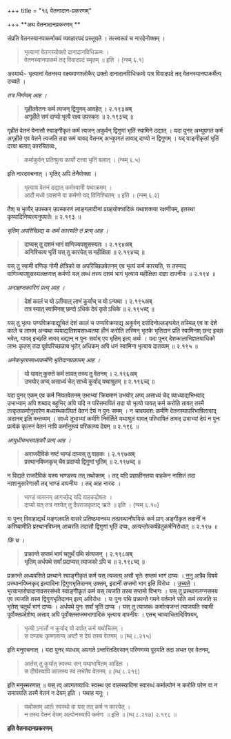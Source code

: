 +++
title = "१६ वेतनादान-प्रकरणम्"

+++
**अथ वेतनादानप्रकरणम् **

संप्रति वेतनस्यानपाकर्माख्यं व्यवहारपदं प्रस्तूयते । तत्स्वरूपं च नारदेनोक्तम् ।

> भृत्यानां वेतनस्योक्तो दानादानविधिक्रमः ।   
> वेतनस्यानपाकर्म तद् विवादपदं स्मृतम् ॥ इति । (न्स्म् ६.१)

अस्यार्थः- भृत्यानां वेतनस्य वक्ष्यमाणश्लोकैर् उक्तो दानादानविधिक्रमो यत्र विवादपदे तद् वेतनस्यानपाकर्मेत्य् उच्यते । 

_तत्र निर्णयम् आह ।_

> **गृहीतवेतनः कर्म त्यजन् द्विगुणम् आवहेत् । २.१९३अब्**  
> **अगृहीते समं दाप्यो भृत्यै रक्ष्य उपस्करः ॥ २.१९३च्द् ॥**

गृहीतं वेतनं येनासौ स्वाङ्गीकृतं कर्म त्यजन् अकुर्वन् द्विगुणां भृतिं स्वामिने दद्यात् । यदा पुनर् अभ्युपगतं कर्म अगृहीते एव वेतने त्यजति तदा समं यावद् वेतनम् अभ्युपगतं तावाद् दाप्यो न द्विगुणम् । यद् वाङ्गीकृतां भृतिं दत्त्वा बलात् कारयितव्यः,

> कर्माकुर्वन् प्रतिश्रुत्य कार्यो दत्त्वा भृतिं बलात् । (न्स्म् ६.५)

इति नारदवचनात् । भृतिर् अपि तेनैवोक्ता ।

> भृत्याय वेतनं दद्यात् कर्मस्वामी यथाक्रमम् ।   
> आदौ मध्ये ऽवसाने वा कर्मणो यद् विनिश्चितम् ॥ इति । (न्स्म् ६.२)

तैश् च भृत्यैर् उपस्कर उपस्करणं लाङ्गलादीनां प्रग्रहयोक्त्रादिकं यथाशक्त्या रक्षणीयम्, इतरथा कृष्यादिनिष्पत्त्यनुपपत्तेः ॥ २.१९३ ॥

_भृतिम् अपरिच्छिद्य यः कर्म कारयति तं प्रत्य् आह ।_

> **दाप्यस् तु दशमं भागं वाणिज्यपशुसस्यतः । २.१९४अब्**  
> **अनिश्चित्य भृतिं यस् तु कारयेत् स महीक्षिता ॥ २.१९४च्द् ॥**

यस् तु स्वामी वणिक् गोमी क्षेत्रिको वा अपरिच्छिन्नवेतनम् एव भृत्यं कर्म कारयति, स तस्माद् वाणिज्यपशुसस्यलक्षणात् कर्मणो यल् लब्धं तस्य दशमं भागं भृत्याय महीक्षिता राज्ञा दापनीयः ॥ २.१९४ ॥

_अनाज्ञप्तकारिणं प्रत्य् आह ।_

> **देशं कालं च यो ऽतीयाल् लाभं कुर्याच् च यो ऽन्यथा । २.१९५अब्**  
> **तत्र स्यात् स्वामिनश् छन्दो ऽधिकं देयं कृते ऽधिके ॥ २.१९५च्द् ॥**

यस् तु भृत्यः पण्यविक्रयाद्युचितं देशं कालं च पण्यविक्रयाद्य् अकुर्वन् दर्पादिनोल्लङ्घयेत् तस्मिन्न् एव वा देशे काले च लाभम् अन्यथा व्ययाद्यतिशयसाध्यतया हीनं करोति तस्मिन् भृतके भृतिदानं प्रति स्वामिनश् छन्द इच्छा भवेत्, यावद् इच्छति तावद् दद्यान् न पुनः सर्वाम् एव भृतिम् इत्य् अर्थः । यदा पुनर् देशकालाभिज्ञतयाधिको लाभः कृतस् तदा पूर्वपरिच्छन्नाय भृतेर् अधिकम् अपि धनं स्वामिना भृत्याय दातव्यम् ॥ २.१९५ ॥ 

_अनेकभृत्यसाध्यकर्मणि भृतिदानप्रकारम् आह ।_

> **यो यावत् कुरुते कर्म तावत् तस्य तु वेतनम् । २.१९६अब्**  
> **उभयोर् अप्य् असाध्यं चेत् साध्ये कुर्याद् यथाश्रुतम् ॥ २.१९६च्द् ॥**

यदा पुनर् एकम् एव कर्म नियतवेतनम् उभाभ्यां क्रियमाणं उभयोर् अप्य् असाध्यं चेद् व्याध्याद्यभिभवाद् उभाभ्याम् अपि शब्दाद् बहुभिर् अपि यदि न परिसमापितं तदा यो भृत्यो यावत् कर्म करोति तावत् तस्मै तत्कृतकर्मानुसारेण मध्यस्थकल्पितं वेतनं देयं न पुनः समम् । न चावयवशः कर्मणि वेतनस्यापरिभाषितत्वाद् अदानम् इति मन्तव्यम् । साध्ये तूभाभ्यां कर्मणि निर्वर्तिते यथाश्रुतं यावत् परिभाषितं तावद् उभाभ्यां देयं न पुनः प्रत्येकं कृत्स्नं वेतनं नापि कर्मानुरूपं परिकल्प्य देयम् ॥ २.१९६ ॥

_आयुधीयभारवाहकौ प्रत्य् आह ।_

> **अराजदैविकं नष्टं भाण्डं दाप्यस् तु वाहकः । २.१९७अब्**  
> **प्रस्थानविघ्नकृच् चैव प्रदाप्यो द्विगुणां भृतिम् ॥ २.१९७च्द् ॥**

न विद्यते राजदैविकं यस्य भाण्डस्य तत् तथोक्तम् । तद् यदि प्रज्ञाहीनतया वाहकेन नाशितं तदा नाशानुसारेणासौ तद् भाण्डं दापनीयः । तद् आह नारदः ।

> भाण्डं व्यसनम् आगच्छेद् यदि वाहकदोषतः ।   
> दाप्यो यत् तत्र नश्येत् तु दैवराजकृताद् ऋते ॥ इति । (न्स्म् ६.१०)

यः पुनर् विवाहाद्यर्थं मङ्गलवति वासरे प्रतिष्ठमानस्य तत्प्रस्थानौपयिकं कर्म प्राग् अङ्गीकृत तदानीं न करिष्यामीति प्रस्थानविघ्नम् आचरति तदासौ द्विगुणां भृतिं दप्यः, अत्यन्तोत्कर्षहेतुकर्मनिरोधात् ॥ २.१९७ ॥

_किं च ।_

> **प्रक्रान्ते सप्तमं भागं चतुर्थं पथि संत्यजन् । २.१९८अब्**  
> **भृतिम् अर्धपथे सर्वां प्रदाप्यस् त्याजको ऽपि च ॥ २.१९८च्द् ॥**

प्रक्रान्ते अध्यवसिते प्रस्थाने स्वाङ्गीकृतं कर्म यस् त्यजत्य् असौ भृतेः सप्तमं भागं दाप्यः । <u>ननु</u> अत्रैव विषये प्रस्थानविघ्नकृद् इत्यादिना द्विगुणभृतिदानम् उक्तम्, इदानीं सप्तमो भाग इति विरोधः । <u>उच्यते</u> । भृत्यान्तरोपादानावसरसंभवे स्वाङ्गीकृतं कर्म यस् त्यजति तस्य सप्तमो विभागः । यस् तु प्रस्थानलग्नसमय एव त्यजति तस्य द्विगुणभृतिदानम् इत्य् अविरोधः । यः पुनः पथि प्रक्रान्ते गमने वर्तमाने सति कर्म त्यजति स भृतेश् चतुर्थं भागं दाप्यः । अर्धपथे पुनः सर्वां भृतिं दाप्यः । यस् तु त्याजकः कर्मात्यजन्तं त्याजयति स्वामी पूर्वोक्तप्रदेशेष्व् असाव् अपि पूर्वोक्तसप्तमभागादिकं भृत्याय दापनीयः । एतच् चाव्याधितादिविषयम्, 

> भृत्यो ऽनार्तो न कुर्याद् यो दर्पात् कर्म यथोचितम् ।   
> स दण्ड्यः कृष्णलान्य् अष्टौ न देयं तस्य वेतनम् ॥ (म्ध् ८.२१५)

इति मनुवचनात् । यदा पुनर् व्याधाव् अपगते ऽन्तरितदिवसान् परिगणय्य पूरयति तदा लभत एव वेतनम्, 

> आर्तस् तु कुर्यात् स्वस्थः सन् यथाभाषितम् आदितः ।   
> स दीर्घस्यापि कालस्य स्वं लभेतैव वेतनम् ॥ (म्ध् ८.२१६)

इति मनुस्मरणात् ॥ यस् त्व् अपगतव्याधिः स्वस्थ एव वालस्यादिना स्वारब्धं कर्माल्पोनं न करोति परेण वा न समापयति तस्मै वेतनं न देयम् इति । यथाह मनुः । 

> यथोक्तम् आर्तः स्वस्थो वा यस् तत् कर्म न कारयेत् ।   
> न तस्य वेतनं देयम् अल्पोनस्यापि कर्मणः ॥ इति ॥ (म्ध् ८.२१७) २.१९८ ॥

**इति वेतनादानप्रकरणम्**
